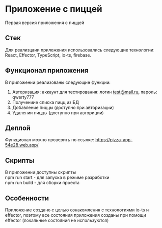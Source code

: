 # Приложение с пиццей

Первая версия приложения с пиццей

## Стек 
Для реализцаии приложения использовались следующие технологии: React, Effector, TypeScript, io-ts, firebase.

## Функционал приложения
В приложении реализованы следующие функции:  
1) Авторизация: аккаунт для тестирования: логин test@mail.ru, пароль: qwerty777  
2) Получениие списка пицц из БД  
3) Добавление пиццы (доступно при авторизации)  
4) Удалении пиццы (доступно при авториции)  

## Деплой
Функционал можно проверить по ссылке: https://pizza-app-54e28.web.app/

## Скрипты
В приложении доступны скрипты  
npm run start - для запуска в режиме разработки  
npm run build - для сборки проекта  

## Особенности
Приложение создано с целью ознакомления с технологиями io-ts и effector, поэтому все состояния приложения созданы при помощи effector (локальные состояния не используются)



 
